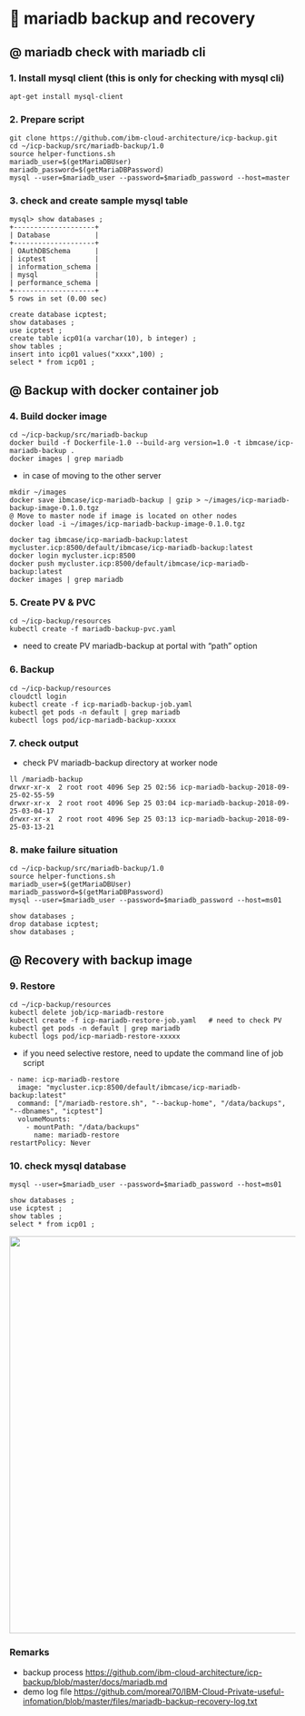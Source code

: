 # :sheep: mariadb backup and recovery

## @ mariadb check with mariadb cli

### 1. Install mysql client (this is only for checking with mysql cli)  
~~~
apt-get install mysql-client
~~~

### 2. Prepare script
~~~
git clone https://github.com/ibm-cloud-architecture/icp-backup.git
cd ~/icp-backup/src/mariadb-backup/1.0
source helper-functions.sh
mariadb_user=$(getMariaDBUser)
mariadb_password=$(getMariaDBPassword)
mysql --user=$mariadb_user --password=$mariadb_password --host=master
~~~

### 3. check and create sample mysql table
~~~
mysql> show databases ;
+--------------------+
| Database           |
+--------------------+
| OAuthDBSchema      |
| icptest            |
| information_schema |
| mysql              |
| performance_schema |
+--------------------+
5 rows in set (0.00 sec)

create database icptest;
show databases ;
use icptest ;
create table icp01(a varchar(10), b integer) ;
show tables ;
insert into icp01 values("xxxx",100) ;
select * from icp01 ;
~~~

## @ Backup with docker container job

### 4. Build docker image
~~~
cd ~/icp-backup/src/mariadb-backup
docker build -f Dockerfile-1.0 --build-arg version=1.0 -t ibmcase/icp-mariadb-backup .
docker images | grep mariadb
~~~

- in case of moving to the other server
~~~
mkdir ~/images
docker save ibmcase/icp-mariadb-backup | gzip > ~/images/icp-mariadb-backup-image-0.1.0.tgz
@ Move to master node if image is located on other nodes
docker load -i ~/images/icp-mariadb-backup-image-0.1.0.tgz
~~~

~~~
docker tag ibmcase/icp-mariadb-backup:latest mycluster.icp:8500/default/ibmcase/icp-mariadb-backup:latest
docker login mycluster.icp:8500
docker push mycluster.icp:8500/default/ibmcase/icp-mariadb-backup:latest
docker images | grep mariadb
~~~

### 5. Create PV & PVC
~~~
cd ~/icp-backup/resources
kubectl create -f mariadb-backup-pvc.yaml
~~~
- need to create PV mariadb-backup at portal  with “path” option

### 6. Backup
~~~
cd ~/icp-backup/resources
cloudctl login
kubectl create -f icp-mariadb-backup-job.yaml
kubectl get pods -n default | grep mariadb
kubectl logs pod/icp-mariadb-backup-xxxxx
~~~

### 7. check output
- check PV mariadb-backup directory at worker node
~~~
ll /mariadb-backup
drwxr-xr-x  2 root root 4096 Sep 25 02:56 icp-mariadb-backup-2018-09-25-02-55-59
drwxr-xr-x  2 root root 4096 Sep 25 03:04 icp-mariadb-backup-2018-09-25-03-04-17
drwxr-xr-x  2 root root 4096 Sep 25 03:13 icp-mariadb-backup-2018-09-25-03-13-21
~~~

### 8. make failure situation
~~~
cd ~/icp-backup/src/mariadb-backup/1.0
source helper-functions.sh
mariadb_user=$(getMariaDBUser)
mariadb_password=$(getMariaDBPassword)
mysql --user=$mariadb_user --password=$mariadb_password --host=ms01

show databases ;
drop database icptest;
show databases ;
~~~

## @ Recovery with backup image

### 9. Restore
~~~
cd ~/icp-backup/resources  
kubectl delete job/icp-mariadb-restore  
kubectl create -f icp-mariadb-restore-job.yaml   # need to check PV  
kubectl get pods -n default | grep mariadb   
kubectl logs pod/icp-mariadb-restore-xxxxx  
~~~

- if you need selective restore, need to update the command line of job script
~~~
- name: icp-mariadb-restore
  image: "mycluster.icp:8500/default/ibmcase/icp-mariadb-backup:latest"
  command: ["/mariadb-restore.sh", "--backup-home", "/data/backups", "--dbnames", "icptest"]
  volumeMounts:
    - mountPath: "/data/backups"
      name: mariadb-restore
restartPolicy: Never
~~~

### 10. check mysql database
~~~
mysql --user=$mariadb_user --password=$mariadb_password --host=ms01  

show databases ;  
use icptest ;  
show tables ;  
select * from icp01 ;  
~~~

<p align="center" >
<img width=700 src="https://github.com/moreal70/IBM-Cloud-Private-useful-infomation/blob/master/images/mariadb-backup-recovery-pod.jpg">
</p>

### Remarks

- backup process https://github.com/ibm-cloud-architecture/icp-backup/blob/master/docs/mariadb.md    
- demo log file  https://github.com/moreal70/IBM-Cloud-Private-useful-infomation/blob/master/files/mariadb-backup-recovery-log.txt
